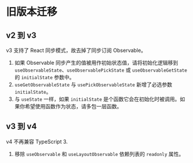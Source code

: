 # 旧版本迁移

## v2 到 v3

v3 支持了 React 同步模式，故去掉了同步订阅 Observable。

1. 如果 Observable 同步产生的值被用作初始状态值，请将初始化逻辑移到 `useObservableState`、`useObservablePickState` 或 `useObservableGetState` 的 `initialState` 参数中。
2. `useGetObservableState` 与 `usePickObservableState` 新增了必选参数 `initialState`。
3. 与 `useState` 一样，如果 `initialState` 是个函数它会在初始化时被调用。如果你希望使用函数作为状态，请多包一层函数。

## v3 到 v4

v4 不再兼容 TypeScript 3.

1. 移除 `useObservable` 和 `useLayoutObservable` 依赖列表的 `readonly` 属性。
